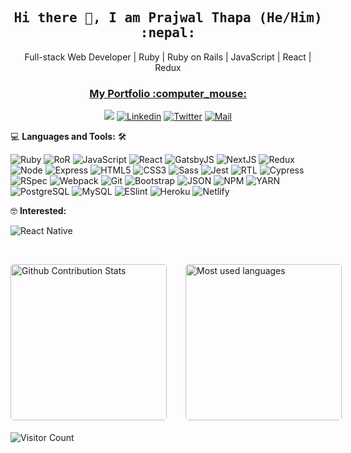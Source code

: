<h2 align='center'><samp><strong>Hi there 👋, I am Prajwal Thapa (He/Him)</span> :nepal:</strong></samp></h2>
<p align='center'>Full-stack Web Developer | Ruby | Ruby on Rails | JavaScript | React | Redux</p>
<h3 align='center'><strong><a href="https://praz99.github.io/" target="_blank">My Portfolio :computer_mouse: </a></strong></h3>

<div align='center'>

  ![](https://img.shields.io/github/followers/praz99?label=Follow&style=social)
  [![Linkedin](https://img.shields.io/badge/LinkedIn-Prajwal%20Thapa-blue?logo=Linkedin&logoColor=blue&labelColor=black)](https://linkedin.com/in/prazwal-thapa/)
  [![Twitter](https://img.shields.io/badge/Twitter-@thapa_praz-blue?logo=Twitter&logoColor=blue&labelColor=black)](https://twitter.com/thapa_praz)
  [![Mail](https://img.shields.io/badge/Mail-t.prazwal@gmail.com-blue?logo=Gmail&logoColor=blue&labelColor=black)](mailto:t.prazwal@gmail.com)

</div>

💻 **Languages and Tools:** 🛠️<br>

![Ruby](https://img.shields.io/badge/-Ruby-000000?style=flat&logo=ruby&logoColor=F05032&labelColor=ffffff)
![RoR](https://img.shields.io/badge/-Rails-000000?style=flat&logo=ruby-on-rails&logoColor=F05032&labelColor=ffffff)
![JavaScript](https://img.shields.io/badge/-JavaScript-000000?style=flat&logo=javascript)
![React](https://img.shields.io/badge/-React-000000?style=flat&logo=react)
![GatsbyJS](https://img.shields.io/badge/-Gatsby-000000?style=flat&logo=gatsby)
![NextJS](https://img.shields.io/badge/-NextJS-000000?style=flat&logo=nextdotjs)
![Redux](https://img.shields.io/badge/-Redux-000000?style=flat&logo=redux&logoColor=764ABC&labelColor=ffffff)
![Node](https://img.shields.io/badge/-NodeJS-000000?style=flat&logo=node.js&labelColor=000000)
![Express](https://img.shields.io/badge/-Express-000000?style=flat&logo=express&labelColor=000000)
![HTML5](https://img.shields.io/badge/-HTML5-000000?style=flat&logo=html5&logoColor=ffffff&labelColor=E34F26)
![CSS3](https://img.shields.io/badge/-CSS3-000000?style=flat&logo=css3&logoColor=ffffff&labelColor=1572B6) 
![Sass](https://img.shields.io/badge/-Sass-000000?style=flat&logo=sass&logoColor=ffffff&labelColor=%23CC6699)
![Jest](https://img.shields.io/badge/-Jest-000000?style=flat&logo=Jest&logoColor=C21325&labelColor=ffffff)
![RTL](https://img.shields.io/badge/-React%20Testing%20Library-000000?style=flat&logo=rtl&logoColor=C21325&labelColor=ffffff)
![Cypress](https://img.shields.io/badge/-Cypress-000000?style=flat&logo=cypress&logoColor=C21325&labelColor=ffffff)
![RSpec](https://img.shields.io/badge/RSpec-000000?style=flat&logo=RSpec&logoColor=C21325&labelColor=ffffff)
![Webpack](https://img.shields.io/badge/-Webpack-000000?style=flat&logo=Webpack&logoColor=C21325&labelColor=ffffff)
![Git](https://img.shields.io/badge/-Git-000000?style=flat&logo=git&logoColor=F05032&labelColor=ffffff)
![Bootstrap](https://img.shields.io/badge/-Bootstrap-000000?style=flat&logo=bootstrap&logoColor=ffffff&labelColor=563D7C)
![JSON](https://img.shields.io/badge/-JSON-000000?style=flat&logo=JSON&logoColor=000000&labelColor=ffffff)
![NPM](https://img.shields.io/badge/-npm-000000?style=flat&logo=npm&labelColor=ffffff)
![YARN](https://img.shields.io/badge/-yarn-000000?style=flat&logo=yarn&labelColor=ffffff)
![PostgreSQL](https://img.shields.io/badge/-PostgreSQL-000000?style=flat&logo=postgresql&logoColor=ffffff&labelColor=336791)
![MySQL](https://img.shields.io/badge/-MySQL-000000?style=flat&logo=mysql&labelColor=ffffff)
![ESlint](https://img.shields.io/badge/-ESlint-000000?style=flat&logo=ESlint&labelColor=4B32C3)
![Heroku](https://img.shields.io/badge/-Heroku-000000?style=flat&logo=heroku&labelColor=430098)
![Netlify](https://img.shields.io/badge/-Netlify-000000?style=flat&logo=netlify&labelColor=000000)

🤓 **Interested:** <br>

![React Native](https://img.shields.io/badge/-React%20Native-000000?style=flat&logo=react&labelColor=000000)

</br>
<p style="display: flex; justify-content: flex-start;">
<img style="border-radius: 5px; margin: 0 15px 5px 0; height: 250px" alt="Github Contribution Stats" src="https://github-readme-stats.vercel.app/api?username=praz99&show_icons=true&theme=merko" />
<img style="border-radius: 5px; margin: 0 0 5px 15px; height: 250px" alt="Most used languages" src="https://github-readme-stats.vercel.app/api/top-langs/?username=praz99&layout=compact">
</p>

![Visitor Count](https://profile-counter.glitch.me/{praz99}/count.svg)
